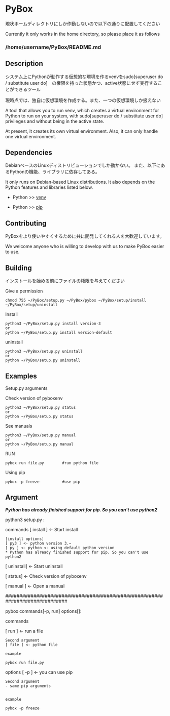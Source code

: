 # PyBox

現状ホームディレクトリにしか作動しないので以下の通りに配置してください

Currently it only works in the home directory, so please place it as follows

### /home/username/PyBox/README.md


## Description
システム上にPythonが動作する仮想的な環境を作るvenvをsudo[superuser do / substitute user do]　の権限を持った状態かつ、active状態にせず実行することができるツール

現時点では、独自に仮想環境を作成する。また、一つの仮想環境しか扱えない

A tool that allows you to run venv, which creates a virtual environment for Python to run on your system, with sudo[superuser do / substitute user do] privileges and without being in the active state.

At present, it creates its own virtual environment. Also, it can only handle one virtual environment.

## Dependencies
DebianベースのLinuxディストリビューションでしか動かない。
また、以下にあるPythonの機能、ライブラリに依存してある。

It only runs on Debian-based Linux distributions.
It also depends on the Python features and libraries listed below.

- Python >> [venv](https://docs.python.org/ja/3/library/venv.html)
  
- Python >> [pip](https://pip.pypa.io/en/stable/)

## Contributing
PyBoxをより使いやすくするために共に開発してくれる人を大歓迎しています。

We welcome anyone who is willing to develop with us to make PyBox easier to use.

## Building

インストールを始める前にファイルの権限を与えてください

Give a permission
```
chmod 755 ~/PyBox/setup.py ~/PyBox/pybox ~/PyBox/setup/install ~/PyBox/setup/uninstall

```

Install
```command
python3 ~/PyBox/setup.py install version-3
or
python ~/PyBox/setup.py install version-default
```
uninstall 
```command
python3 ~/PyBox/setup.py uninstall
or
python ~/PyBox/setup.py uninstall
```

## Examples

Setup.py arguments

Check version of pyboxenv
```command
python3 ~/PyBox/setup.py status
or
python ~/PyBox/setup.py status
```

See manuals
```command
python3 ~/PyBox/setup.py manual
or
python ~/PyBox/setup.py manual
```




RUN
```command
pybox run file.py        #run python file
```

Using pip
```command
pybox -p freeze          #use pip
```

## Argument

***Python has already finished support for pip. So you can't use python2***

python3 setup.py :

commands
[ install ] <- Start install

    [install options]
    [ py3 ] <- python version 3.~
    [ py ] <- python <- using default python version
    * Python has already finished support for pip. So you can't use python2

[ uninstall] <- Start uninstall

[ status] <- Check version of pyboxenv

[ manual ]  <- Open a manual



##############################################################################

pybox commands[-p, run]  options[]:


commands

[ run ] <- run a file

    Second argument
    [ file ] <- python file
    
    example
    
    pybox run file.py

options
[ -p ] <- you can use pip

    Second argument
    - same pip arguments


    example 
    
    pybox -p freeze
